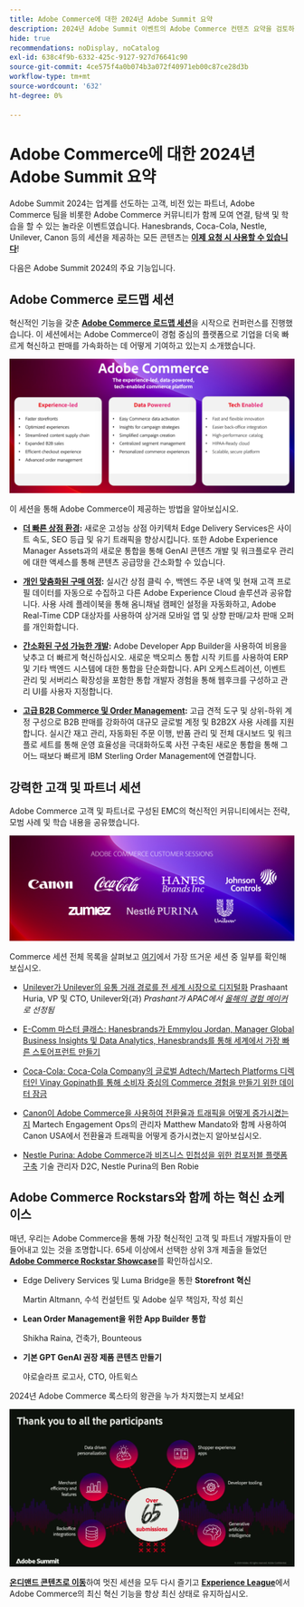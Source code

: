 ```yaml
---
title: Adobe Commerce에 대한 2024년 Adobe Summit 요약
description: 2024년 Adobe Summit 이벤트의 Adobe Commerce 컨텐츠 요약을 검토하십시오.
hide: true
recommendations: noDisplay, noCatalog
exl-id: 638c4f9b-6332-425c-9127-927d76641c90
source-git-commit: 4ce575f4a0b074b3a072f40971eb00c87ce28d3b
workflow-type: tm+mt
source-wordcount: '632'
ht-degree: 0%

---
```


# Adobe Commerce에 대한 2024년 Adobe Summit 요약

Adobe Summit 2024는 업계를 선도하는 고객, 비전 있는 파트너, Adobe Commerce 팀을 비롯한 Adobe Commerce 커뮤니티가 함께 모여 연결, 탐색 및 학습을 할 수 있는 놀라운 이벤트였습니다. Hanesbrands, Coca-Cola, Nestle, Unilever, Canon 등의 세션을 제공하는 모든 콘텐츠는 [**이제 요청 시 사용할 수 있습니다**](https://business.adobe.com/summit/2024/sessions.html?Track=Commerce)!

다음은 Adobe Summit 2024의 주요 기능입니다.

## Adobe Commerce 로드맵 세션

혁신적인 기능을 갖춘 [**Adobe Commerce 로드맵 세션**](https://business.adobe.com/summit/2024/sessions/adobe-commerce-2024-product-roadmap-review-s432.html)을 시작으로 컨퍼런스를 진행했습니다. 이 세션에서는 Adobe Commerce이 경험 중심의 플랫폼으로 기업을 더욱 빠르게 혁신하고 판매를 가속화하는 데 어떻게 기여하고 있는지 소개했습니다.

![컴퓨터 스크린샷](../../assets/events/image1.png)

이 세션을 통해 Adobe Commerce이 제공하는 방법을 알아보십시오.

- **[더 빠른 상점 환경](https://experienceleague.adobe.com/developer/commerce/storefront/):** 새로운 고성능 상점 아키텍처 Edge Delivery Services은 사이트 속도, SEO 등급 및 유기 트래픽을 향상시킵니다. 또한 Adobe Experience Manager Assets과의 새로운 통합을 통해 GenAI 콘텐츠 개발 및 워크플로우 관리에 대한 액세스를 통해 콘텐츠 공급망을 간소화할 수 있습니다.

- **[개인 맞춤화된 구매 여정](https://experienceleague.adobe.com/en/docs/commerce-admin/customers/customers-menu/personalize-scale):** 실시간 상점 클릭 수, 백엔드 주문 내역 및 현재 고객 프로필 데이터를 자동으로 수집하고 다른 Adobe Experience Cloud 솔루션과 공유합니다. 사용 사례 플레이북을 통해 옴니채널 캠페인 설정을 자동화하고, Adobe Real-Time CDP 대상자를 사용하여 상거래 모바일 앱 및 상향 판매/교차 판매 오퍼를 개인화합니다.

- **[간소화된 구성 가능한 개발](https://developer.adobe.com/commerce/extensibility/app-development/learning-path/):** Adobe Developer App Builder을 사용하여 비용을 낮추고 더 빠르게 혁신하십시오. 새로운 백오피스 통합 시작 키트를 사용하여 ERP 및 기타 백엔드 시스템에 대한 통합을 단순화합니다. API 오케스트레이션, 이벤트 관리 및 서버리스 확장성을 포함한 통합 개발자 경험을 통해 웹후크를 구성하고 관리 UI를 사용자 지정합니다.

- **[고급 B2B Commerce 및 Order Management](https://experienceleague.adobe.com/en/docs/commerce-admin/b2b/introduction):** 고급 견적 도구 및 상위-하위 계정 구성으로 B2B 판매를 강화하여 대규모 글로벌 계정 및 B2B2X 사용 사례를 지원합니다. 실시간 재고 관리, 자동화된 주문 이행, 반품 관리 및 전체 대시보드 및 워크플로 세트를 통해 운영 효율성을 극대화하도록 사전 구축된 새로운 통합을 통해 그 어느 때보다 빠르게 IBM Sterling Order Management에 연결합니다.

## 강력한 고객 및 파트너 세션

Adobe Commerce 고객 및 파트너로 구성된 EMC의 혁신적인 커뮤니티에서는 전략, 모범 사례 및 학습 내용을 공유했습니다.

![보라색 배경에 로고 그룹](../../assets/events/image2.png)

Commerce 세션 전체 목록을 살펴보고 [여기](https://business.adobe.com/summit/2024/sessions.html?Track=Commerce)에서 가장 뜨거운 세션 중 일부를 확인해 보십시오.

- [Unilever가 Unilever의 유통 거래 경로를 전 세계 시장으로 디지털화](https://business.adobe.com/summit/2024/sessions/how-unilever-digitized-its-distributive-trade-rout-s430.html) Prashaant Huria, VP 및 CTO, Unilever와(과) *Prashant가 APAC에서 [올해의 경험 메이커](https://www.adobeexperienceawards.com/stories2024)로 선정됨*

- [E-Comm 마스터 클래스: Hanesbrands가 Emmylou Jordan, Manager Global Business Insights 및 Data Analytics, Hanesbrands를 통해 세계에서 가장 빠른 스토어프런트 만들기](https://business.adobe.com/summit/2024/sessions/ecomm-masterclass-hanesbrands-creates-the-worlds-f-s435.html)

- [Coca-Cola: Coca-Cola Company의 글로벌 Adtech/Martech Platforms 디렉터인 Vinay Gopinath를 통해 소비자 중심의 Commerce 경험을 만들기 위한 데이터 잠금](https://business.adobe.com/summit/2024/sessions/cocacola-unlocking-data-to-create-consumercentric-s434.html)

- [Canon이 Adobe Commerce을 사용하여 전환율과 트래픽을 어떻게 증가시켰는지](https://business.adobe.com/summit/2024/sessions/how-canon-increased-conversion-rates-and-traffic-u-s438.html) Martech Engagement Ops의 관리자 Matthew Mandato와 함께 사용하여 Canon USA에서 전환율과 트래픽을 어떻게 증가시켰는지 알아보십시오.

- [Nestle Purina: Adobe Commerce과 비즈니스 민첩성을 위한 컴포저블 플랫폼 구축](https://business.adobe.com/summit/2024/sessions/purina-takes-composable-commerce-approach-to-boost-s437.html) 기술 관리자 D2C, Nestle Purina의 Ben Robie

## Adobe Commerce Rockstars와 함께 하는 혁신 쇼케이스

매년, 우리는 Adobe Commerce을 통해 가장 혁신적인 고객 및 파트너 개발자들이 만들어내고 있는 것을 조명합니다. 65세 이상에서 선택한 상위 3개 제출을 들었던 **[Adobe Commerce Rockstar Showcase](https://business.adobe.com/summit/2024/sessions/adobe-commerce-rockstar-showcase-s431.html)**&#x200B;를 확인하십시오.

- Edge Delivery Services 및 Luma Bridge을 통한 **Storefront 혁신**

  Martin Altmann, 수석 컨설턴트 및 Adobe 실무 책임자, 작성 회신

- **Lean Order Management을 위한 App Builder 통합**

  Shikha Raina, 건축가, Bounteous

- **기본 GPT GenAI 권장 제품 콘텐츠 만들기**

  야로슬라프 로고사, CTO, 아트윅스

2024년 Adobe Commerce 록스타의 왕관을 누가 차지했는지 보세요!

![흰색 텍스트와 아이콘이 있는 검정색 배경의 스크린샷](../../assets/events/image3.png)

**[온디맨드 콘텐츠로 이동](https://business.adobe.com/summit/2024/sessions.html?Track=Commerce)**&#x200B;하여 멋진 세션을 모두 다시 즐기고 [**Experience League**](https://experienceleague.adobe.com/en/docs/commerce-admin/start/about)에서 Adobe Commerce의 최신 혁신 기능을 항상 최신 상태로 유지하십시오.
